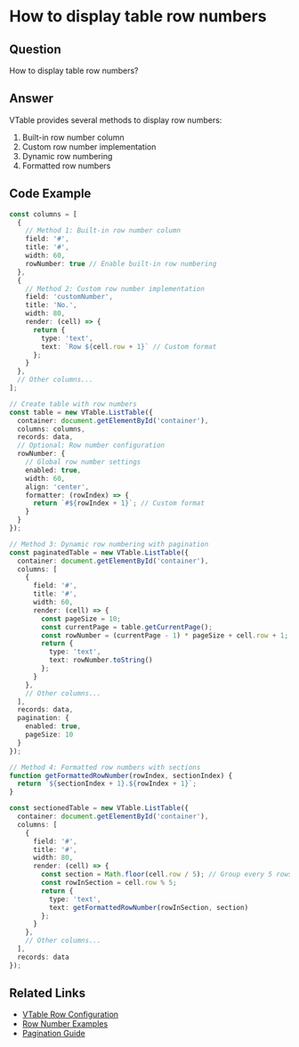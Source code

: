 # How to display table row numbers

## Question

How to display table row numbers?

## Answer

VTable provides several methods to display row numbers:
1. Built-in row number column
2. Custom row number implementation
3. Dynamic row numbering
4. Formatted row numbers

## Code Example

```typescript
const columns = [
  {
    // Method 1: Built-in row number column
    field: '#',
    title: '#',
    width: 60,
    rowNumber: true // Enable built-in row numbering
  },
  {
    // Method 2: Custom row number implementation
    field: 'customNumber',
    title: 'No.',
    width: 80,
    render: (cell) => {
      return {
        type: 'text',
        text: `Row ${cell.row + 1}` // Custom format
      };
    }
  },
  // Other columns...
];

// Create table with row numbers
const table = new VTable.ListTable({
  container: document.getElementById('container'),
  columns: columns,
  records: data,
  // Optional: Row number configuration
  rowNumber: {
    // Global row number settings
    enabled: true,
    width: 60,
    align: 'center',
    formatter: (rowIndex) => {
      return `#${rowIndex + 1}`; // Custom format
    }
  }
});

// Method 3: Dynamic row numbering with pagination
const paginatedTable = new VTable.ListTable({
  container: document.getElementById('container'),
  columns: [
    {
      field: '#',
      title: '#',
      width: 60,
      render: (cell) => {
        const pageSize = 10;
        const currentPage = table.getCurrentPage();
        const rowNumber = (currentPage - 1) * pageSize + cell.row + 1;
        return {
          type: 'text',
          text: rowNumber.toString()
        };
      }
    },
    // Other columns...
  ],
  records: data,
  pagination: {
    enabled: true,
    pageSize: 10
  }
});

// Method 4: Formatted row numbers with sections
function getFormattedRowNumber(rowIndex, sectionIndex) {
  return `${sectionIndex + 1}.${rowIndex + 1}`;
}

const sectionedTable = new VTable.ListTable({
  container: document.getElementById('container'),
  columns: [
    {
      field: '#',
      title: '#',
      width: 80,
      render: (cell) => {
        const section = Math.floor(cell.row / 5); // Group every 5 rows
        const rowInSection = cell.row % 5;
        return {
          type: 'text',
          text: getFormattedRowNumber(rowInSection, section)
        };
      }
    },
    // Other columns...
  ],
  records: data
});
```

## Related Links

- [VTable Row Configuration](https://visactor.io/vtable/guide/basic_concept/rows)
- [Row Number Examples](https://visactor.io/vtable/examples/row/row-number)
- [Pagination Guide](https://visactor.io/vtable/guide/basic_concept/pagination)